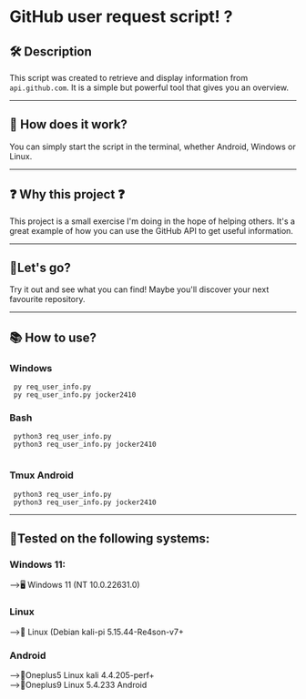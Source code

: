 # GitHub user request script! ?
## 🛠️ Description 
This script was created to retrieve and display information from <code>api.github.com</code>. It is a simple but powerful tool that gives you an overview.
- - - 
## 🤖 How does it work?
You can simply start the script in the terminal, whether Android, Windows or Linux.
- - - 
## ❓ Why this project ❓
This project is a small exercise I'm doing in the hope of helping others. It's a great example of how you can use the GitHub API</code> to get useful information. 
- - - 
## 🚀Let's go? 
Try it out and see what you can find! Maybe you'll discover your next favourite repository.
- - - 

## 📚 How to use?

### Windows  
```
 py req_user_info.py
 py req_user_info.py jocker2410
```
### Bash  
```
 python3 req_user_info.py
 python3 req_user_info.py jocker2410 
 
```
### Tmux Android  
```
 python3 req_user_info.py
 python3 req_user_info.py jocker2410 
```
- - -
## 🧪Tested on the following systems:
### Windows 11:
-->🖥️ Windows 11 (NT 10.0.22631.0) 
### Linux
-->🐧 Linux (Debian kali-pi 5.15.44-Re4son-v7+ 
### Android 
-->📱Oneplus5 Linux kali 4.4.205-perf+ \
-->📱Oneplus9 Linux 5.4.233 Android 
